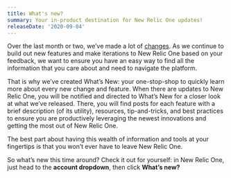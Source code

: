 ```yaml
---
title: What's new?
summary: Your in-product destination for New Relic One updates!
releaseDate: '2020-09-04'
---
```


Over the last month or two, we’ve made a lot of [changes](https://blog.newrelic.com/product-news/reimagined-new-relic-one-experience/). As we continue to build out new features and make iterations to New Relic One based on your feedback, we want to ensure you have an easy way to find all the information that you care about and need to navigate the platform.

That is why we’ve created What’s New: your one-stop-shop to quickly learn more about every new change and feature. When there are updates to New Relic One, you will be notified and directed to What’s New for a closer look at what we’ve released. There, you will find posts for each feature with a brief description (of its utility), resources, tip-and-tricks, and best practices to ensure you are productively leveraging the newest innovations and getting the most out of New Relic One.

The best part about having this wealth of information and tools at your fingertips is that you won’t ever have to leave New Relic One.

So what’s new this time around? Check it out for yourself: in New Relic One, just head to the **account dropdown**, then click **What’s new?**

